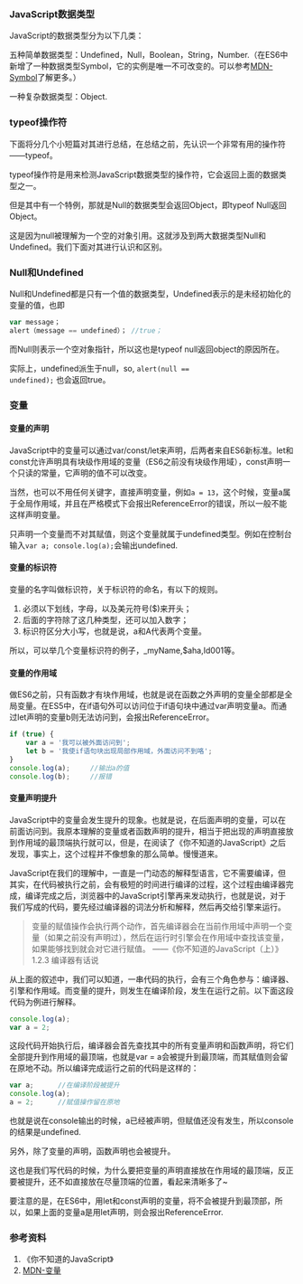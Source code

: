 ### JavaScript数据类型

JavaScript的数据类型分为以下几类：

五种简单数据类型：Undefined，Null，Boolean，String，Number.（在ES6中新增了一种数据类型Symbol，它的实例是唯一不可改变的。可以参考[MDN-Symbol](https://developer.mozilla.org/en-US/docs/Glossary/Symbol)了解更多。）

一种复杂数据类型：Object.<!-- more -->

### typeof操作符

下面将分几个小短篇对其进行总结，在总结之前，先认识一个非常有用的操作符——typeof。

typeof操作符是用来检测JavaScript数据类型的操作符，它会返回上面的数据类型之一。

但是其中有一个特例，那就是Null的数据类型会返回Object，即typeof Null返回Object。

这是因为null被理解为一个空的对象引用。这就涉及到两大数据类型Null和Undefined。我们下面对其进行认识和区别。

### Null和Undefined
Null和Undefined都是只有一个值的数据类型，Undefined表示的是未经初始化的变量的值，也即
``` JavaScript
var message；
alert（message == undefined）； //true；
```
而Null则表示一个空对象指针，所以这也是typeof null返回object的原因所在。

实际上，undefined派生于null，so, <code>alert(null == undefined);</code> 也会返回true。
### 变量

#### 变量的声明
JavaScript中的变量可以通过var/const/let来声明，后两者来自ES6新标准。let和const允许声明具有块级作用域的变量（ES6之前没有块级作用域），const声明一个只读的常量，它声明的值不可以改变。

当然，也可以不用任何关键字，直接声明变量，例如`a = 13`，这个时候，变量a属于全局作用域，并且在严格模式下会报出ReferenceError的错误，所以一般不能这样声明变量。

只声明一个变量而不对其赋值，则这个变量就属于undefined类型。例如在控制台输入`var a; console.log(a);`会输出undefined.

#### 变量的标识符
变量的名字叫做标识符，关于标识符的命名，有以下的规则。
1. 必须以下划线，字母，以及美元符号($)来开头；
2. 后面的字符除了这几种类型，还可以加入数字；
3. 标识符区分大小写，也就是说，a和A代表两个变量。

所以，可以举几个变量标识符的例子，_myName,$aha,Id001等。

#### 变量的作用域
做ES6之前，只有函数才有块作用域，也就是说在函数之外声明的变量全部都是全局变量。在ES5中，在if语句外可以访问位于if语句块中通过var声明变量a。而通过let声明的变量b则无法访问到，会报出ReferenceError。
``` javascript
if (true) {
    var a = '我可以被外面访问到';
    let b = '我使if语句块出现局部作用域，外面访问不到咯';
}
console.log(a);     //输出a的值
console.log(b);     //报错
```
#### 变量声明提升
JavaScript中的变量会发生提升的现象。也就是说，在后面声明的变量，可以在前面访问到。我原本理解的变量或者函数声明的提升，相当于把出现的声明直接放到作用域的最顶端执行就可以，但是，在阅读了《你不知道的JavaScript》之后发现，事实上，这个过程并不像想象的那么简单。慢慢道来。

JavaScript在我们的理解中，一直是一门动态的解释型语言，它不需要编译，但其实，在代码被执行之前，会有极短的时间进行编译的过程，这个过程由编译器完成，编译完成之后，浏览器中的JavaScript引擎再来发动执行，也就是说，对于我们写成的代码，要先经过编译器的词法分析和解释，然后再交给引擎来运行。

> 变量的赋值操作会执行两个动作，首先编译器会在当前作用域中声明一个变量（如果之前没有声明过），然后在运行时引擎会在作用域中查找该变量，如果能够找到就会对它进行赋值。 ——《你不知道的JavaScript（上）》1.2.3 编译器有话说

从上面的叙述中，我们可以知道，一串代码的执行，会有三个角色参与：编译器、引擎和作用域。而变量的提升，则发生在编译阶段，发生在运行之前。以下面这段代码为例进行解释。
``` javascript
console.log(a);
var a = 2;
```
这段代码开始执行后，编译器会首先查找其中的所有变量声明和函数声明，将它们全部提升到作用域的最顶端，也就是var = a会被提升到最顶端，而其赋值则会留在原地不动。所以编译完成运行之前的代码是这样的：
``` javascript
var a;      //在编译阶段被提升
console.log(a);
a = 2;      //赋值操作留在原地
```
也就是说在console输出的时候，a已经被声明，但赋值还没有发生，所以console的结果是undefined.

另外，除了变量的声明，函数声明也会被提升。

这也是我们写代码的时候，为什么要把变量的声明直接放在作用域的最顶端，反正要被提升，还不如直接放在尽量顶端的位置，看起来清晰多了~

要注意的是，在ES6中，用let和const声明的变量，将不会被提升到最顶部，所以，如果上面的变量a是用let声明，则会报出ReferenceError.


### 参考资料
1. 《你不知道的JavaScript》
2. [MDN-变量](https://developer.mozilla.org/zh-CN/docs/Web/JavaScript/Guide/Grammar_and_Types#%E5%A3%B0%E6%98%8E)
